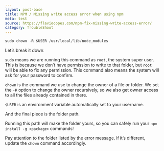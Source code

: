 ```yaml
---
layout: post-base
title: NPM / Missing write access error when using npm
meta: test
source: https://flaviocopes.com/npm-fix-missing-write-access-error/
category: TroubleShoot
---
```

```js
sudo chown -R $USER /usr/local/lib/node_modules
```

Let’s break it down:

`sudo` means we are running this command as `root`, the system super user. This is because we don’t have permission to write to that folder, but `root` will be able to fix any permission. This command also means the system will ask for your password to confirm.

`chown` is the command we use to change the owner of a file or folder. We set the `-R` option to change the owner recursively, so we also get owner access to all the files already contained in there.

`$USER` is an environment variable automatically set to your username.

And the final piece is the folder path.

Running this path will make the folder yours, so you can safely run your `npm install -g <package>` commands!

Pay attention to the folder listed by the error message. If it’s different, update the `chown` command accordingly.
